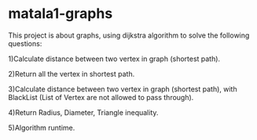 # matala1-graphs
This project is about graphs, using dijkstra algorithm to solve the following questions:

1)Calculate distance between two vertex in graph (shortest path).

2)Return all the vertex in shortest path.

3)Calculate distance between two vertex in graph (shortest path), with BlackList (List of Vertex are not allowed to pass through).

4)Return Radius, Diameter, Triangle inequality.

5)Algorithm runtime.
